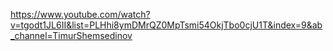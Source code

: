 https://www.youtube.com/watch?v=tgodt1JL6II&list=PLHhi8ymDMrQZ0MpTsmi54OkjTbo0cjU1T&index=9&ab_channel=TimurShemsedinov
